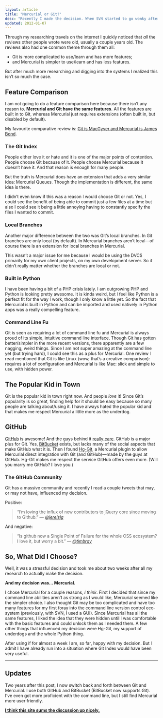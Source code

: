```yaml
---
layout: article
title: "Mercurial or Git?"
desc: "Recently I made the decision. When SVN started to go wonky after my update to Snow Leopard, I knew I had to switch to a DVCS, but I didn’t know which to use."
updated: 2012-01-07
---
```


Through my researching travels on the internet I quickly noticed that *all* the reviews other people wrote were old, usually a couple years old. The reviews also had one common theme through them all:

- Git is more complicated to use/learn and has more features;
- and Mercurial is simpler to use/learn and has less features.

But after much more researching and digging into the systems I realized this isn’t so much the case.

## Feature Comparison

I am not going to do a feature comparison here because there isn’t any reason to. **Mercurial and Git have the same features.** All the features are built in to Git, whereas Mercurial just requires extensions (often built in, but disabled by default).

My favourite comparative review is: [Git is MacGyver and Mercurial is James Bond](http://importantshock.wordpress.com/2008/08/07/git-vs-mercurial/).

### The Git Index

People either love it or hate and it is one of the major points of contention. People choose Git because of it. People choose Mercurial because it doesn’t have it. And that reason is enough for many people.

But the truth is Mercurial does have an extension that adds a very similar idea: Mercurial Queues. Though the implementation is different, the same idea is there.

I didn’t even know if this was a reason I would choose Git or not. Yes, I could see the benefit of being able to commit just a few files at a time but also I could see it being a little annoying having to constantly specify the files I wanted to commit.

### Local Branches

Another major difference between the two was Git’s local branches. In Git branches are only local (by default). In Mercurial branches aren’t local—of course there is an extension for local branches in Mercurial.

This wasn’t a major issue for me because I would be using the DVCS primarily for my own client projects, on my own development server. So it didn’t really matter whether the branches are local or not.

### Built in Python

I have been having a bit of a PHP crisis lately. I am outgrowing PHP and Python is looking pretty awesome. It is kinda weird, but I feel like Python is a perfect fit for the way I work, though I only know a little yet. So the fact that Mercurial is built in Python and can be imported and used natively in Python apps was a really compelling feature.

### Command Line Fu

Git is seen as requiring a lot of command line fu and Mercurial is always proud of its simple, intuitive command line interface. Though Git has gotten better/simpler in the more recent versions, there apparently are a few nagging, weird things. Since I am not super amazing at the command line yet (but trying hard), I could see this as a plus for Mercurial. One review I read mentioned that Git is like Linux (wow, that’s a creative comparison): requires a lot of configuration and Mercurial is like Mac: slick and simple to use, with hidden power.

## The Popular Kid in Town

Git is the popular kid in town right now. And people *love* it! Since Git’s popularity is so great, finding help for it should be easy because so many people are talking about/using it. I have always hated the popular kid and that makes me respect Mercurial a little more as the underdog.

## GitHub

[GitHub](https://github.com/) is awesome! And the guys behind it [really care](https://github.com/blog/). GitHub is a major plus for Git. Yes, [BitBucket](http://bitbucket.com/) exists, but lacks many of the social aspects that make GitHub what it is. Then I found [Hg-Git](http://hg-git.github.com/), a Mercurial plugin to allow Mercurial direct integration with Git (and GitHub)—made by the guys at GitHub. Hg-Git makes me respect the service GitHub offers even more. (Will you marry me GitHub? I love you.)

### The GitHub Community

Git has a massive community and recently I read a couple tweets that may, or may not have, influenced my decision.

Positive:

> “I’m loving the influx of new contributors to jQuery core since moving to Github.” —&nbsp;<cite>[@jereisig](http://twitter.com/jeresig/status/6387795184)</cite>

And negative:

> “Is github now a Single Point of Failure for the whole OSS ecosystem? I love it, but worry a bit.” —&nbsp;<cite>[@timbray](http://twitter.com/timbray/status/6411879609)</cite>

## So, What Did I Choose?

Well, it was a stressful decision and took me about two weeks after all my research to actually make the decision.

**And my decision was… Mercurial.**

I chose Mercurial for a couple reasons, *I think*. First I decided that since my command line abilities aren’t as strong as I would like, Mercurial seemed like the simpler choice. I also thought Git may be too complicated and have too many features for my first foray into the command line version control eco-system (previously, with SVN, I used a GUI). Since Mercurial has all the same features, I liked the idea that they were hidden until I was comfortable with the basic features and could unlock them as I needed them. A few other things that influenced my decision were Hg-Git, my support of underdogs and the whole Python thing.

After using if for almost a week I am, so far, happy with my decision. But I admit I have already run into a situation where Git Index would have been very useful.

---

## Updates

Two years after this post, I now switch back and forth between Git and Mercurial. I use both GitHub and BitBucket (BitBucket now supports Git). I’ve even got more proficient with the command line, but I still find Mercurial more user friendly.

**[I think this site sums the discussion up nicely.](http://gitvsmercurial.com/)**
